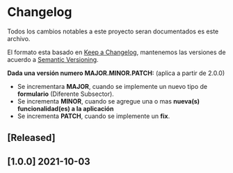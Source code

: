# Changelog
Todos los cambios notables a este proyecto seran documentados es este archivo.

El formato esta basado en [Keep a Changelog](https://keepachangelog.com/en/1.0.0/),
mantenemos las versiones de acuerdo a [Semantic Versioning](https://semver.org/spec/v2.0.0.html).

**Dada una versión numero MAJOR.MINOR.PATCH:** (aplica a partir de 2.0.0)

- Se incrementara **MAJOR**, cuando se implemente un nuevo tipo de **formulario** (Diferente Subsector).
- Se incrementa **MINOR**, cuando se agregue una o mas **nueva(s) funcionalidad(es) a la aplicación**
- Se incrementa **PATCH**, cuando se implemente un **fix**.


## [Released]

## [1.0.0] 2021-10-03

